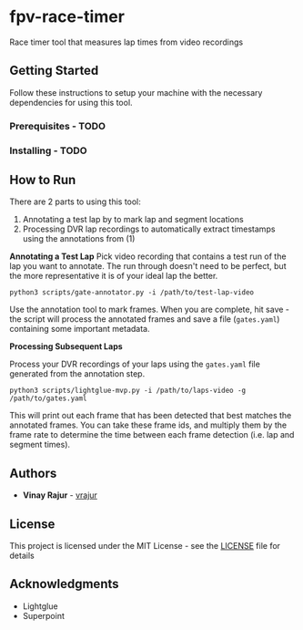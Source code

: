 # fpv-race-timer
Race timer tool that measures lap times from video recordings

## Getting Started

Follow these instructions to setup your machine with the necessary dependencies for using this tool.

### Prerequisites - TODO

### Installing - TODO


## How to Run

There are 2 parts to using this tool:
1. Annotating a test lap by to mark lap and segment locations
2. Processing DVR lap recordings to automatically extract timestamps using the annotations from (1)

**Annotating a Test Lap**
Pick video recording that contains a test run of the lap you want to annotate. The run through doesn't need to be perfect, but the more representative it is of your ideal lap the better. 
```
python3 scripts/gate-annotator.py -i /path/to/test-lap-video
```

Use the annotation tool to mark frames. When you are complete, hit save - the script will process the annotated frames and save a file (`gates.yaml`) containing some important metadata.

**Processing Subsequent Laps**

Process your DVR recordings of your laps using the `gates.yaml` file generated from the annotation step.

```
python3 scripts/lightglue-mvp.py -i /path/to/laps-video -g /path/to/gates.yaml
```

This will print out each frame that has been detected that best matches the annotated frames. You can take these frame ids, and multiply them by the frame rate to determine the time between each frame detection (i.e. lap and segment times).



## Authors

* **Vinay Rajur** - [vrajur](https://github.com/vrajur)

## License

This project is licensed under the MIT License - see the [LICENSE](LICENSE) file for details

## Acknowledgments

* Lightglue
* Superpoint
